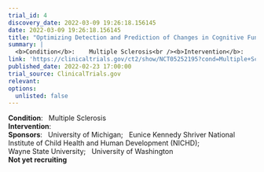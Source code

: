 ```yaml
---
trial_id: 4
discovery_date: 2022-03-09 19:26:18.156145
date: 2022-03-09 19:26:18.156145
title: "Optimizing Detection and Prediction of Changes in Cognitive Function in Multiple Sclerosis (MS)"
summary: |
  <b>Condition</b>:    Multiple Sclerosis<br /><b>Intervention</b>:    <br /><b>Sponsors</b>:    University of Michigan;   Eunice Kennedy Shriver National Institute of Child Health and Human Development (NICHD);   Wayne State University;   University of Washington<br /><b>Not yet recruiting</b>
link: 'https://clinicaltrials.gov/ct2/show/NCT05252195?cond=Multiple+Sclerosis&sfpd_d=14&sel_rss=new14'
published_date: 2022-02-23 17:00:00
trial_source: ClinicalTrials.gov
relevant: 
options:
  unlisted: false
---
```

<b>Condition</b>:    Multiple Sclerosis<br /><b>Intervention</b>:    <br /><b>Sponsors</b>:    University of Michigan;   Eunice Kennedy Shriver National Institute of Child Health and Human Development (NICHD);   Wayne State University;   University of Washington<br /><b>Not yet recruiting</b>